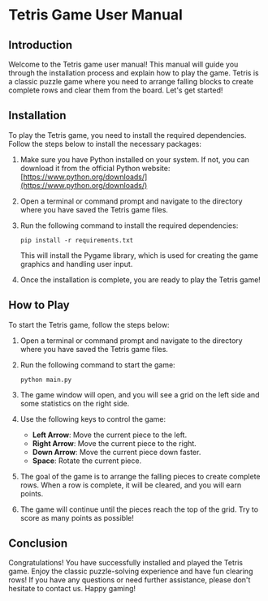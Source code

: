 # Tetris Game User Manual

## Introduction

Welcome to the Tetris game user manual! This manual will guide you through the installation process and explain how to play the game. Tetris is a classic puzzle game where you need to arrange falling blocks to create complete rows and clear them from the board. Let's get started!

## Installation

To play the Tetris game, you need to install the required dependencies. Follow the steps below to install the necessary packages:

1. Make sure you have Python installed on your system. If not, you can download it from the official Python website: [https://www.python.org/downloads/](https://www.python.org/downloads/)

2. Open a terminal or command prompt and navigate to the directory where you have saved the Tetris game files.

3. Run the following command to install the required dependencies:

   ```
   pip install -r requirements.txt
   ```

   This will install the Pygame library, which is used for creating the game graphics and handling user input.

4. Once the installation is complete, you are ready to play the Tetris game!

## How to Play

To start the Tetris game, follow the steps below:

1. Open a terminal or command prompt and navigate to the directory where you have saved the Tetris game files.

2. Run the following command to start the game:

   ```
   python main.py
   ```

3. The game window will open, and you will see a grid on the left side and some statistics on the right side.

4. Use the following keys to control the game:

   - **Left Arrow**: Move the current piece to the left.
   - **Right Arrow**: Move the current piece to the right.
   - **Down Arrow**: Move the current piece down faster.
   - **Space**: Rotate the current piece.

5. The goal of the game is to arrange the falling pieces to create complete rows. When a row is complete, it will be cleared, and you will earn points.

6. The game will continue until the pieces reach the top of the grid. Try to score as many points as possible!

## Conclusion

Congratulations! You have successfully installed and played the Tetris game. Enjoy the classic puzzle-solving experience and have fun clearing rows! If you have any questions or need further assistance, please don't hesitate to contact us. Happy gaming!